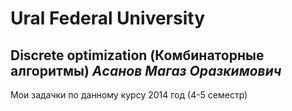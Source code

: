 Ural Federal University
=======================
Discrete optimization (Комбинаторные алгоритмы) *Aсанов Магаз Оразкимович*
--------------------------------------------------------------------------

Мои задачки по данному курсу
2014 год (4-5 семестр)
